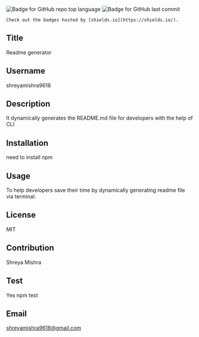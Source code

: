![Badge for GitHub repo top language](https://img.shields.io/github/languages/top/connietran-dev/readme-generator?style=flat&logo=appveyor) ![Badge for GitHub last commit](https://img.shields.io/github/last-commit/connietran-dev/readme-generator?style=flat&logo=appveyor)
  
    Check out the badges hosted by [shields.io](https://shields.io/).
  

## Title <br />
Readme generator
## Username <br />
shreyamishra9618
## Description <br />
 It dynamically generates the README.md file for developers with the help of CLI
## Installation  <br />
need to install npm
## Usage <br />
To help developers save their time by dynamically generating readme file via terminal.
## License <br />
MIT
## Contribution  <br />
Shreya Mishra
## Test  <br />
Yes npm test
## Email 
shreyamishra9618@gmail.com


